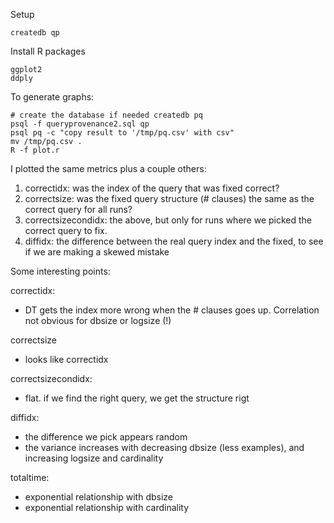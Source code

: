 Setup

    createdb qp

Install R packages

    ggplot2
    ddply


To generate graphs:


    # create the database if needed createdb pq
    psql -f queryprovenance2.sql qp
    psql pq -c "copy result to '/tmp/pq.csv' with csv"
    mv /tmp/pq.csv .
    R -f plot.r


I plotted the same metrics plus a couple others:

1. correctidx: was the index of the query that was fixed correct?
2. correctsize: was the fixed query structure (# clauses) the same as the correct query for all runs?
3. correctsizecondidx: the above, but only for runs where we picked the correct query to fix.
4. diffidx: the difference between the real query index and the fixed, to see if we are making a skewed mistake

Some interesting points:

correctidx: 

* DT gets the index more wrong when the # clauses goes up.  Correlation not obvious for dbsize or logsize (!)

correctsize

* looks like correctidx

correctsizecondidx:

* flat.  if we find the right query, we get the structure rigt

diffidx:

* the difference we pick appears random
* the variance increases with decreasing dbsize (less examples), and increasing logsize and cardinality

totaltime:

* exponential relationship with dbsize
* exponential relationship with cardinality
